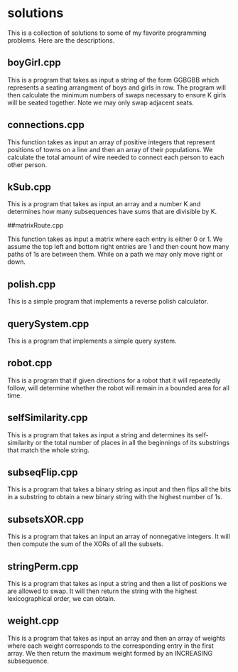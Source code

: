 # solutions

This is a collection of solutions to some of my favorite programming problems. Here are the descriptions.

## boyGirl.cpp

This is a program that takes as input a string of the form
GGBGBB which represents a seating arrangment of boys and 
girls in row. The program will then calculate the minimum
numbers of swaps necessary to ensure K girls will be seated
together. Note we may only swap adjacent seats.

## connections.cpp

This function takes as input an array of positive integers that
represent positions of towns on a line and then an array of
their populations. We calculate the total amount of wire needed
to connect each person to each other person. 

## kSub.cpp

This is a program that takes as input an array and a
number K and determines how many subsequences have
sums that are divisible by K.

##matrixRoute.cpp

This function takes as input a matrix where each entry is either
0 or 1. We assume the top left and bottom right entries are 1 and
then count how many paths of 1s are between them. While on a path
we may only move right or down.

## polish.cpp

This is a simple program that implements a reverse polish calculator.

## querySystem.cpp

This is a program that implements a simple query system.

## robot.cpp

This is a program that if given directions for a robot
that it will repeatedly follow, will determine whether 
the robot will remain in a bounded area for all time.

## selfSimilarity.cpp

This is a program that takes as input a string and determines its self-similarity
or the total number of places in all the beginnings of its substrings that match
the whole string.

## subseqFlip.cpp

This is a program that takes a binary string as input and then
flips all the bits in a substring to obtain a new binary string
with the highest number of 1s.

## subsetsXOR.cpp

This is a program that takes an input an array of nonnegative integers.
It will then compute the sum of the XORs of all the subsets.

## stringPerm.cpp

This is a program that takes as input a string and then a list of positions
we are allowed to swap. It will then return the string with the highest
lexicographical order, we can obtain.

## weight.cpp

This is a program that takes as input an array and then
an array of weights where each weight corresponds to the
corresponding entry in the first array. We then return
the maximum weight formed by an INCREASING subsequence. 

